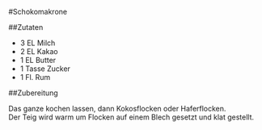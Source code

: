 #Schokomakrone

##Zutaten

- 3 EL Milch
- 2 EL Kakao
- 1 EL Butter
- 1 Tasse Zucker
- 1 Fl. Rum

##Zubereitung

Das ganze kochen lassen, dann Kokosflocken oder Haferflocken. <br>
Der Teig wird warm um Flocken auf einem Blech gesetzt und klat gestellt.